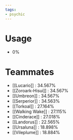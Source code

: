 ```yaml
---
tags:
- psychic
---
```

# Usage
- 0%
# Teammates
- [[Lucario]] : 34.567%
- [[Zoroark-Hisui]] : 34.567%
- [[Umbreon]] : 34.567%
- [[Serperior]] : 34.563%
- [[Torkoal]] : 27.164%
- [[Walking Wake]] : 27.115%
- [[Cinderace]] : 27.018%
- [[Landorus]] : 22.565%
- [[Ursaluna]] : 18.898%
- [[Vileplume]] : 18.884%